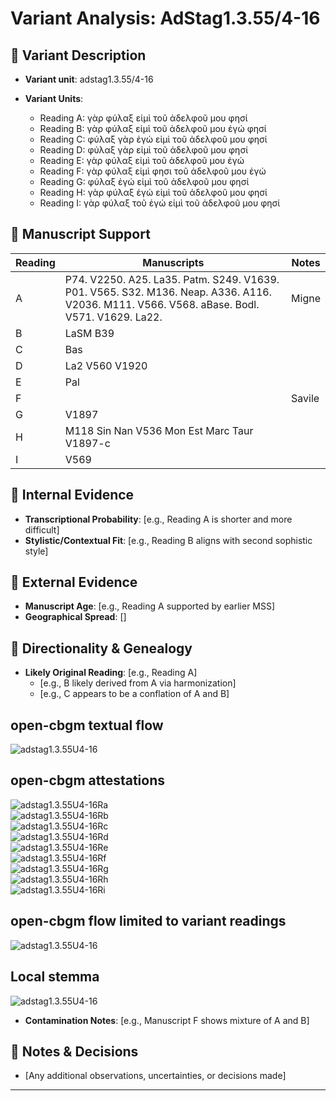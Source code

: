# Variant Analysis: AdStag1.3.55/4-16

## 📌 Variant Description
- **Variant unit**: adstag1.3.55/4-16

- **Variant Units**: 
  - Reading A: γὰρ φύλαξ εἰμὶ τοῦ ἀδελφοῦ μου φησί 
  - Reading B: γὰρ φύλαξ εἰμὶ τοῦ ἀδελφοῦ μου ἐγώ φησί 
  - Reading C: φύλαξ γὰρ ἐγώ εἰμὶ τοῦ ἀδελφοῦ μου φησί
  - Reading D: φύλαξ γὰρ εἰμὶ τοῦ ἀδελφοῦ μου φησί 
  - Reading E: γὰρ φύλαξ εἰμὶ τοῦ ἀδελφοῦ μου ἐγώ 
  - Reading F: γὰρ φύλαξ εἰμὶ φησι τοῦ ἀδελφοῦ μου ἐγώ
  - Reading G: φύλαξ ἐγώ εἰμὶ τοῦ ἀδελφοῦ μου φησί 
  - Reading H: γὰρ φύλαξ ἐγώ εἰμὶ τοῦ ἀδελφοῦ μου φησί
  - Reading I: γὰρ φύλαξ τοῦ ἐγώ εἰμὶ τοῦ ἀδελφοῦ μου φησί

## 🧬 Manuscript Support
| Reading | Manuscripts | Notes |
|--------|-------------|-------|
| A      | P74. V2250. A25. La35. Patm. S249. V1639. P01. V565. S32. M136. Neap. A336. A116. V2036. M111. V566. V568. aBase. Bodl. V571. V1629. La22. | Migne  |
| B      | LaSM B39 |  |
| C      | Bas |  |
| D | La2 V560 V1920 ||
| E | Pal ||
| F | | Savile |
| G | V1897 ||
| H | M118 Sin Nan V536 Mon Est Marc Taur V1897-c||
| I | V569 ||


## 🧠 Internal Evidence
- **Transcriptional Probability**: [e.g., Reading A is shorter and more difficult]
- **Stylistic/Contextual Fit**: [e.g., Reading B aligns with second sophistic style]

## 🧭 External Evidence
- **Manuscript Age**: [e.g., Reading A supported by earlier MSS]
- **Geographical Spread**: []

## 🔄 Directionality & Genealogy
- **Likely Original Reading**: [e.g., Reading A]
  - [e.g., B likely derived from A via harmonization]
  - [e.g., C appears to be a conflation of A and B]
## open-cbgm textual flow ##
![adstag1.3.55U4-16](flow/adstag1.3.55U4-16-textual-flow.svg "adstag1.3.55U4-16")
## open-cbgm attestations ##
![adstag1.3.55U4-16Ra](attestations/adstag1.3.55U4-16Ra-coherence-attestations.svg "adstag1.3.55U4-16Ra")      
![adstag1.3.55U4-16Rb](attestations/adstag1.3.55U4-16Rb-coherence-attestations.svg "adstag1.3.55U4-16Rb")      
![adstag1.3.55U4-16Rc](attestations/adstag1.3.55U4-16Rc-coherence-attestations.svg "adstag1.3.55U4-16Rc")      
![adstag1.3.55U4-16Rd](attestations/adstag1.3.55U4-16Rd-coherence-attestations.svg "adstag1.3.55U4-16Rd")      
![adstag1.3.55U4-16Re](attestations/adstag1.3.55U4-16Re-coherence-attestations.svg "adstag1.3.55U4-16Re")      
![adstag1.3.55U4-16Rf](attestations/adstag1.3.55U4-16Rf-coherence-attestations.svg "adstag1.3.55U4-16Rf")      
![adstag1.3.55U4-16Rg](attestations/adstag1.3.55U4-16Rg-coherence-attestations.svg "adstag1.3.55U4-16Rg")      
![adstag1.3.55U4-16Rh](attestations/adstag1.3.55U4-16Rh-coherence-attestations.svg "adstag1.3.55U4-16Rh")      
![adstag1.3.55U4-16Ri](attestations/adstag1.3.55U4-16Ri-coherence-attestations.svg "adstag1.3.55U4-16Ri")      
## open-cbgm flow limited to variant readings ##
![adstag1.3.55U4-16](variants/adstag1.3.55U4-16-coherence-variants.svg "adstag1.3.55U4-16")
## Local stemma ##
![adstag1.3.55U4-16](local/adstag1.3.55U4-16-local-stemma.svg "adstag1.3.55U4-16")

- **Contamination Notes**: [e.g., Manuscript F shows mixture of A and B]

## 📝 Notes & Decisions
- [Any additional observations, uncertainties, or decisions made]

---